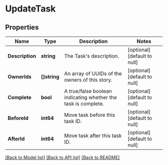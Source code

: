 # UpdateTask

## Properties
Name | Type | Description | Notes
------------ | ------------- | ------------- | -------------
**Description** | **string** | The Task&#x27;s description. | [optional] [default to null]
**OwnerIds** | **[]string** | An array of UUIDs of the owners of this story. | [optional] [default to null]
**Complete** | **bool** | A true/false boolean indicating whether the task is complete. | [optional] [default to null]
**BeforeId** | **int64** | Move task before this task ID. | [optional] [default to null]
**AfterId** | **int64** | Move task after this task ID. | [optional] [default to null]

[[Back to Model list]](../README.md#documentation-for-models) [[Back to API list]](../README.md#documentation-for-api-endpoints) [[Back to README]](../README.md)

